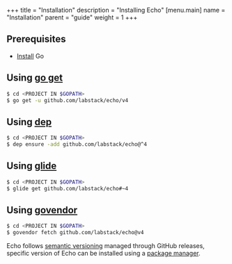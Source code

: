 +++
title = "Installation"
description = "Installing Echo"
[menu.main]
  name = "Installation"
  parent = "guide"
weight = 1
+++

## Prerequisites

- [Install](https://golang.org/doc/install) Go

## Using [go get](https://golang.org/cmd/go/#hdr-Download_and_install_packages_and_dependencies)

```sh
$ cd <PROJECT IN $GOPATH>
$ go get -u github.com/labstack/echo/v4
```

## Using [dep](https://github.com/golang/dep)

```sh
$ cd <PROJECT IN $GOPATH>
$ dep ensure -add github.com/labstack/echo@^4
```

## Using [glide](http://glide.sh)

```sh
$ cd <PROJECT IN $GOPATH>
$ glide get github.com/labstack/echo#~4
```

## Using [govendor](https://github.com/kardianos/govendor)

```sh
$ cd <PROJECT IN $GOPATH>
$ govendor fetch github.com/labstack/echo@v4
```

Echo follows [semantic versioning](http://semver.org) managed through GitHub
releases, specific version of Echo can be installed using a [package manager](https://github.com/avelino/awesome-go#package-management).
